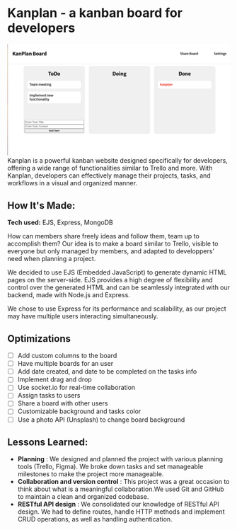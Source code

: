 # Kanplan - a kanban board for developers 

![preview of Kanplan functionalities](public/assets/screenshot.png)
Kanplan is a powerful kanban website designed specifically for developers, offering a wide range of functionalities similar to Trello and more. With Kanplan, developers can effectively manage their projects, tasks, and workflows in a visual and organized manner.


## How It's Made:

**Tech used:** EJS, Express, MongoDB

How can members share freely ideas and follow them, team up to accomplish them?
Our idea is to make a board similar to Trello, visible to everyone but only managed by members, and adapted to developpers' need when planning a project.

We decided to use EJS (Embedded JavaScript) to generate dynamic HTML pages on the server-side. EJS provides a high degree of flexibility and control over the generated HTML and can be seamlessly integrated with our backend, made with Node.js and Express. 

We chose to use Express for its performance and scalability, as our project may have multiple users interacting simultaneously.  

## Optimizations

- [ ] Add custom columns to the board
- [ ] Have multiple boards for an user
- [ ] Add date created, and date to be completed on the tasks info
- [ ] Implement drag and drop 
- [ ] Use socket.io for real-time collaboration
- [ ] Assign tasks to users
- [ ] Share a board with other users
- [ ] Customizable background and tasks color
- [ ] Use a photo API (Unsplash) to change board background

## Lessons Learned:

- **Planning** :  We designed and planned the project with various planning tools (Trello, Figma). We broke down tasks and set manageable milestones to make the project more manageable.
- **Collaboration and version control** : This project was a great occasion to think about what is a meaningful collaboration.We used Git and GitHub to maintain a clean and organized codebase.
- **RESTful API design** : We consolidated our knowledge of RESTful API design. We had to define routes, handle HTTP methods and implement CRUD operations, as well as handling authentication.

